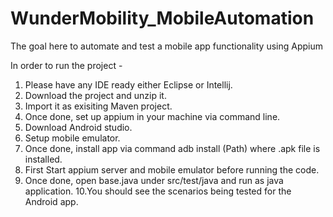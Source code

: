 # WunderMobility_MobileAutomation
The goal here to automate and test a mobile app functionality using Appium

In order to run the project - 
1. Please have any IDE ready either Eclipse or Intellij. 
2. Download the project and unzip it. 
3. Import it as exisiting Maven project. 
4. Once done, set up appium in your machine via command line. 
5. Download Android studio. 
6. Setup mobile emulator. 
7. Once done, install app via command adb install (Path) where .apk file is installed. 
8. First Start appium server and mobile emulator before running the code. 
9. Once done, open base.java under src/test/java and run as java application. 
10.You should see the scenarios being tested for the Android app. 
